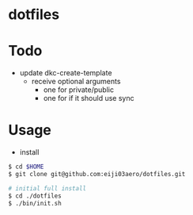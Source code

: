 # dotfiles

# Todo
- update dkc-create-template
  - receive optional arguments
    - one for private/public
    - one for if it should use sync

# Usage
- install
```sh
$ cd $HOME
$ git clone git@github.com:eiji03aero/dotfiles.git

# initial full install
$ cd ./dotfiles
$ ./bin/init.sh
```
